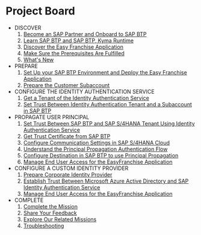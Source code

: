 # Project Board

<!-- disco-toc-start -->
- DISCOVER
    1. [Become an SAP Partner and Onboard to SAP BTP](../../documentation/discover/become-partner-and-btp-onboard/README.md)
    1. [Learn SAP BTP and SAP BTP, Kyma Runtime](../../documentation/discover/btp-and-kyma/README.md)
    1. [Discover the Easy Franchise Application](../../documentation/discover/easy-franchise/README.md)
    1. [Make Sure the Prerequisites Are Fulfilled](../../documentation/discover/prerequisites/README.md)
    1. [What's New](../../documentation/discover/whats-new/README.md)
- PREPARE
    1. [Set Up your SAP BTP Environment and Deploy the Easy Franchise Application](../../documentation/prepare/btp-environment-and-app-deployment/README.md)
    1. [Prepare the Customer Subaccount](../../documentation/prepare/prepare-customer-subaccount/README.md)
- CONFIGURE THE IDENTITY AUTHENTICATION SERVICE
    1. [Get a Tenant of the Identity Authentication Service](../../documentation/configure-ias/get-ias/README.md)
    1. [Set Trust Between Identity Authentication Tenant and a Subaccount in SAP BTP](../../documentation/configure-ias/set-trust-between-ias-and-btp/README.md)
- PROPAGATE USER PRINCIPAL
    1. [Set Trust Between SAP BTP and SAP S/4HANA Tenant Using Identity Authentication Service](../../documentation/propagate-identity/set-trust-between-btp-and-s4-via-ias/README.md)
    1. [Get Trust Certificate from SAP BTP](../../documentation/propagate-identity/configure-oauth-communication/README.md)
    1. [Configure Communication Settings in SAP S/4HANA Cloud](../../documentation/propagate-identity/configure-s4/README.md)
    1. [Understand the Principal Propagation Authentication Flow](../../documentation/propagate-identity/run-app-with-principal-propagation/README.md)
    1. [Configure Destination in SAP BTP to use Principal Propagation](../../documentation/propagate-identity/configure-destination/README.md)
    1. [Manage End User Access for the EasyFranchise Application](../../documentation/propagate-identity/manage-end-users/README.md)
- CONFIGURE A CUSTOM IDENTITY PROVIDER
    1. [Prepare Corporate Identity Provider](../../documentation/federate-idp/prepare-corporate-idp/README.md)
    1. [Establish Trust Between Microsoft Azure Active Directory and SAP Identity Authentication Service](../../documentation/federate-idp/establish-trust-between-aad-and-ias/README.md)
    1. [Manage End User Access for the EasyFranchise Application](../../documentation/federate-idp/manage-end-users/README.md)
- COMPLETE
    1. [Complete the Mission](../../documentation/complete/complete-mission/README.md)
    1. [Share Your Feedback](../../documentation/complete/share-feedback/README.md)
    1. [Explore Our Related Missions](../../documentation/complete/explore-related-missions/README.md)
    1. [Troubleshooting](../../documentation/troubleshooting/README.md)
    <!-- disco-toc-end -->
